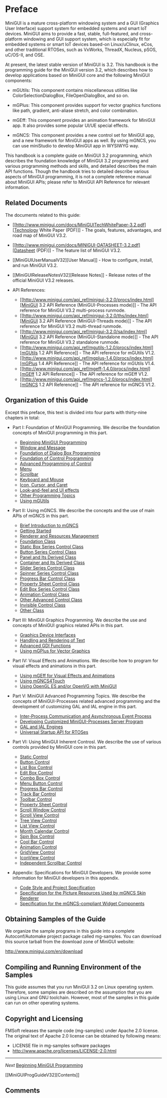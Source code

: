 # Preface


MiniGUI is a mature cross-platform windowing system and a GUI (Graphics User Interface) support system for embedded systems and smart IoT devices. MiniGUI aims to provide a fast, stable, full-featured, and cross-platform windowing and GUI support system, which is especially fit for embedded systems or smart IoT devices based-on Linux/uClinux, eCos, and other traditional RTOSes, such as VxWorks, ThreadX, Nucleus, pSOS, uC/OS-II, and OSE.

At present, the latest stable version of MiniGUI is 3.2. This handbook is the programming guide for the MiniGUI version 3.2, which describes how to develop applications based on MiniGUI core and the following MiniGUI components:

- mGUtils: This component contains miscellaneous utilities like ColorSelectionDialogBox, FileOpenDialogBox, and so on.

- mGPlus: This component provides support for vector graphics functions like path, gradient, anti-aliase stretch, and color combination.

- mGEff: This component provides an animation framework for MiniGUI app. It also provides some popular UI/UE special effects.

- mGNCS: This component provides a new control set for MiniGUI app, and a new framework for MiniGUI apps as well. By using mGNCS, you can use miniStudio to develop MiniGUI app in WYSIWYG way.

This handbook is a complete guide on MiniGUI 3.2 programming, which describes the foundation knowledge of MiniGUI 3.2 programming and various programming methods and skills, and detailed describes the main API functions. Though the handbook tries to detailed describe various aspects of MiniGUI programming, it is not a complete reference manual about MiniGUI APIs; please refer to MiniGUI API Reference for relevant information.

## Related Documents

The documents related to this guide:

- [[http://www.minigui.com/docs/MiniGUITechWhitePaper-3.2.pdf][Technology White Paper (PDF)]] - The goals, features, advantages, and road map of MiniGUI V3.2.
- [[http://www.minigui.com/docs/MINIGUI-DATASHEET-3.2.pdf][Datasheet (PDF)]] - The feature list of MiniGUI V3.2.
- [[MiniGUIUserManualV32][User Manual]] - How to configure, install, and run MiniGUI V3.2.
- [[MiniGUIReleaseNotesV32][Release Notes]] - Release notes of the official MiniGUI V3.2 releases.

- API References:
   - [[http://www.minigui.com/api_ref/minigui-3.2.0/procs/index.html][MiniGUI 3.2 API Reference (MiniGUI-Processes mode)]] - The API reference for MiniGUI V3.2 multi-process runmode.
   - [[http://www.minigui.com/api_ref/minigui-3.2.0/ths/index.html][MiniGUI 3.2 API Reference (MiniGUI-Threads mode)]] - The API reference for MiniGUI V3.2 multi-thread runmode.
   - [[http://www.minigui.com/api_ref/minigui-3.2.0/sa/index.html][MiniGUI 3.2 API Reference (MiniGUI-Standalone mode)]] - The API reference for MiniGUI V3.2 standalone runmode.
   - [[http://www.minigui.com/api_ref/mgutils-1.2.0/procs/index.html][mGUtils 1.2 API Reference]] - The API reference for mGUtils V1.2.
   - [[http://www.minigui.com/api_ref/mgplus-1.4.0/procs/index.html][mGPlus 1.4 API Reference]] - The API reference for mGUtils V1.4.
   - [[http://www.minigui.com/api_ref/mgeff-1.4.0/procs/index.html][mGEff 1.2 API Reference]] - The API reference for mGEff V1.2.
   - [[http://www.minigui.com/api_ref/mgncs-1.2.0/procs/index.html][mGNCS 1.2 API Reference]] - The API reference for mGNCS V1.2.

## Organization of this Guide

Except this preface, this text is divided into four parts with thirty-nine chapters in total:

- Part I: Foundation of MiniGUI Programming. We describe the foundation concepts of MiniGUI programming in this part.
   - [Beginning MiniGUI Programming](MiniGUIProgGuidePart1Chapter01.md)
   - [Window and Message](MiniGUIProgGuidePart1Chapter02.md)
   - [Foundation of Dialog Box Programming](MiniGUIProgGuidePart1Chapter03.md)
   - [Foundation of Control Programming](MiniGUIProgGuidePart1Chapter04.md)
   - [Advanced Programming of Control](MiniGUIProgGuidePart1Chapter05.md)
   - [Menu](MiniGUIProgGuidePart1Chapter06.md)
   - [Scrollbar](MiniGUIProgGuidePart1Chapter07.md)
   - [Keyboard and Mouse](MiniGUIProgGuidePart1Chapter08.md)
   - [Icon, Cursor, and Caret](MiniGUIProgGuidePart1Chapter09.md)
   - [Look-and-feel and UI effects](MiniGUIProgGuidePart1Chapter10.md)
   - [Other Programming Topics](MiniGUIProgGuidePart1Chapter11.md)
   - [Using mGUtils](MiniGUIProgGuidePart1Chapter12.md)

- Part II: Using mGNCS. We describe the concepts and the use of main APIs of mGNCS in this part.
   - [Brief Introduction to mGNCS](MiniGUIProgGuidePart2Chapter01.md)
   - [Getting Started](MiniGUIProgGuidePart2Chapter02.md)
   - [Renderer and Resources Management](MiniGUIProgGuidePart2Chapter03.md)
   - [Foundation Class](MiniGUIProgGuidePart2Chapter04.md)
   - [Static Box Series Control Class ](MiniGUIProgGuidePart2Chapter05.md)
   - [Button Series Control Class](MiniGUIProgGuidePart2Chapter06.md)
   - [Panel and Its Derived Class](MiniGUIProgGuidePart2Chapter07.md)
   - [Container and Its Derived Class](MiniGUIProgGuidePart2Chapter08.md)
   - [Slider Series Control Class](MiniGUIProgGuidePart2Chapter09.md)
   - [Spinner Series Control Class](MiniGUIProgGuidePart2Chapter10.md)
   - [Progress Bar Control Class](MiniGUIProgGuidePart2Chapter11.md)
   - [Property Sheet Control Class](MiniGUIProgGuidePart2Chapter12.md)
   - [Edit Box Series Control Class](MiniGUIProgGuidePart2Chapter13.md)
   - [Animation Control Class](MiniGUIProgGuidePart2Chapter14.md)
   - [Other Advanced Control Class](MiniGUIProgGuidePart2Chapter15.md)
   - [Invisible Control Class](MiniGUIProgGuidePart2Chapter16.md)
   - [Other Class](MiniGUIProgGuidePart2Chapter17.md)

- Part III: MiniGUI Graphics Programming. We describe the use and concepts of MiniGUI graphics related APIs in this part.
   - [Graphics Device Interfaces](MiniGUIProgGuidePart3Chapter01.md)
   - [Handling and Rendering of Text](MiniGUIProgGuidePart3Chapter02.md)
   - [Advanced GDI Functions](MiniGUIProgGuidePart3Chapter03.md)
   - [Using mGPlus for Vector Graphics](MiniGUIProgGuidePart3Chapter04.md)
- Part IV: Visual Effects and Animations. We describe how to program for visual effects and animations in this part.
   - [Using mGEff for Visual Effects and Animations](MiniGUIProgGuidePart4Chapter01.md)
   - [Using mGNCS4Touch](MiniGUIProgGuidePart4Chapter02.md)
   - [Using OpenGL ES and/or OpenVG with MiniGUI](MiniGUIProgGuidePart4Chapter03.md)

- Part V: MiniGUI Advanced Programming Topics. We describe the concepts of MiniGUI-Processes related advanced programming and the development of customizing GAL and IAL engine in this part.
   - [Inter-Process Communication and Asynchronous Event Process](MiniGUIProgGuidePart5Chapter01.md)
   - [Developing Customized MiniGUI-Processes Server Program](MiniGUIProgGuidePart5Chapter02.md)
   - [GAL and IAL Engines](MiniGUIProgGuidePart5Chapter03.md)
   - [Universal Startup API for RTOSes](MiniGUIProgGuidePart5Chapter04.md)

- Part VI: Using MiniGUI Inherent Controsl. We describe the use of various controls provided by MiniGUI core in this part.
   - [Static Control](MiniGUIProgGuidePart6Chapter01.md)
   - [Button Control](MiniGUIProgGuidePart6Chapter02.md)
   - [List Box Control](MiniGUIProgGuidePart6Chapter03.md)
   - [Edit Box Control](MiniGUIProgGuidePart6Chapter04.md)
   - [Combo Box Control](MiniGUIProgGuidePart6Chapter05.md)
   - [Menu Button Control](MiniGUIProgGuidePart6Chapter06.md)
   - [Progress Bar Control](MiniGUIProgGuidePart6Chapter07.md)
   - [Track Bar Control](MiniGUIProgGuidePart6Chapter08.md)
   - [Toolbar Control](MiniGUIProgGuidePart6Chapter09.md)
   - [Property Sheet Control](MiniGUIProgGuidePart6Chapter10.md)
   - [Scroll Window Control](MiniGUIProgGuidePart6Chapter11.md)
   - [Scroll View Control](MiniGUIProgGuidePart6Chapter12.md)
   - [Tree View Control](MiniGUIProgGuidePart6Chapter13.md)
   - [List View Control](MiniGUIProgGuidePart6Chapter14.md)
   - [Month Calendar Control](MiniGUIProgGuidePart6Chapter15.md)
   - [Spin Box Control](MiniGUIProgGuidePart6Chapter16.md)
   - [Cool Bar Control](MiniGUIProgGuidePart6Chapter17.md)
   - [Animation Control](MiniGUIProgGuidePart6Chapter18.md)
   - [GridView Control](MiniGUIProgGuidePart6Chapter19.md)
   - [IconView Control](MiniGUIProgGuidePart6Chapter20.md)
   - [Independent Scrollbar Control](MiniGUIProgGuidePart6Chapter21.md)

- Appendix: Specifications for MiniGUI Developers. We provide some information for MiniGUI developers in this appendix.
   - [Code Style and Project Specification](MiniGUIProgGuideAppendixA.md)
   - [Specification for the Picture Resources Used by mGNCS Skin Renderer](MiniGUIProgGuideAppendixB.md)
   - [Specification for the mGNCS-compliant Widget Components](MiniGUIProgGuideAppendixD.md)

## Obtaining Samples of the Guide

We organize the sample programs in this guide into a complete Autoconf/Automake project package called mg-samples. You can download this source tarball from the download zone of MiniGUI website:

http://www.minigui.com/en/download

## Compiling and Running Environment of the Samples

This guide assumes that you run MiniGUI 3.2 on Linux operating system. Therefore, some samples are described on the assumption that you are using Linux and GNU toolchain. However, most of the samples in this guide can run on other operating systems. 

## Copyright and Licensing

FMSoft releases the sample code (mg-samples) under Apache 2.0 license. The original text of Apache 2.0 license can be obtained by following means:

- LICENSE file in mg-samples software packages
- http://www.apache.org/licenses/LICENSE-2.0.html

----

*Next* [Beginning MiniGUI Programming](MiniGUIProgGuidePart1Chapter01.md)

[[MiniGUIProgGuideV32][Contents]]


## Comments

